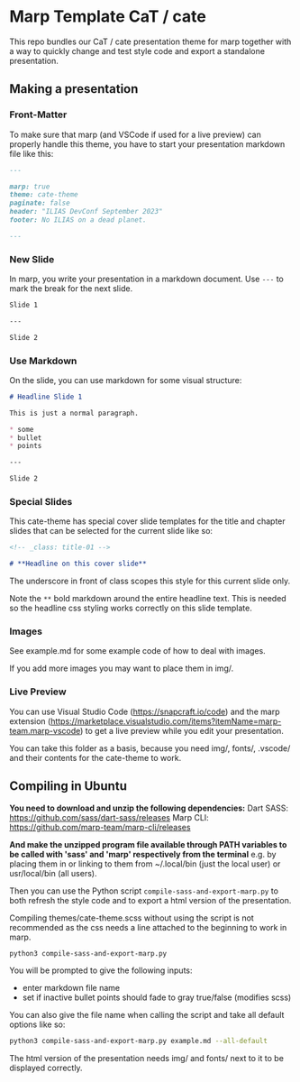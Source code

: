 # Marp Template CaT / cate

This repo bundles our CaT / cate presentation theme for marp together with a way to quickly change and test style code and export a standalone presentation.

## Making a presentation

### Front-Matter

To make sure that marp (and VSCode if used for a live preview) can properly handle this theme, you have to start your presentation markdown file like this:

```markdown
---

marp: true
theme: cate-theme
paginate: false
header: "ILIAS DevConf September 2023"
footer: No ILIAS on a dead planet.

---
```

### New Slide

In marp, you write your presentation in a markdown document. Use `---` to mark the break for the next slide.

```markdown
Slide 1

---

Slide 2
```

### Use Markdown

On the slide, you can use markdown for some visual structure:

```markdown
# Headline Slide 1

This is just a normal paragraph.

* some
* bullet
* points

---

Slide 2
```

### Special Slides

This cate-theme has special cover slide templates for the title and chapter slides that can be selected for the current slide like so:

```markdown
<!-- _class: title-01 -->

# **Headline on this cover slide**
```

The underscore in front of class scopes this style for this current slide only.

Note the `**` bold markdown around the entire headline text. This is needed so the headline css styling works correctly on this slide template.

### Images

See example.md for some example code of how to deal with images.

If you add more images you may want to place them in img/.

### Live Preview

You can use Visual Studio Code (https://snapcraft.io/code) and the marp extension (https://marketplace.visualstudio.com/items?itemName=marp-team.marp-vscode) to get a live preview while you edit your presentation.

You can take this folder as a basis, because you need img/, fonts/, .vscode/ and their contents for the cate-theme to work.

## Compiling in Ubuntu

**You need to download and unzip the following dependencies:**
Dart SASS: https://github.com/sass/dart-sass/releases
Marp CLI: https://github.com/marp-team/marp-cli/releases

**And make the unzipped program file available through PATH variables to be called with 'sass' and 'marp' respectively from the terminal** e.g. by placing them in or linking to them from ~/.local/bin (just the local user) or usr/local/bin (all users).

Then you can use the Python script `compile-sass-and-export-marp.py` to both refresh the style code and to export a html version of the presentation.

Compiling themes/cate-theme.scss without using the script is not recommended as the css needs a line attached to the beginning to work in marp.

```bash
python3 compile-sass-and-export-marp.py
```

You will be prompted to give the following inputs:
* enter markdown file name
* set if inactive bullet points should fade to gray true/false (modifies scss)

You can also give the file name when calling the script and take all default options like so:

```bash
python3 compile-sass-and-export-marp.py example.md --all-default
```

The html version of the presentation needs img/ and fonts/ next to it to be displayed correctly.